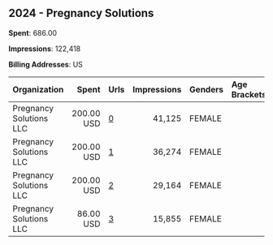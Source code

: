 ## 2024 - Pregnancy Solutions 
**Spent**: 686.00

**Impressions**: 122,418

**Billing Addresses**: US

|Organization|Spent|Urls|Impressions|Genders|Age Brackets|Country Codes|
|:---|---:|:---|---:|:---|:---|:---|
|Pregnancy Solutions LLC|200.00 USD|[0](https://www.snap.com/political-ads/asset/521f1dd5d906a5e4ab4d794b566799d892bb348fd37cf679704c4f6b1d226613?mediaType=mp4)|41,125|FEMALE||united states|
|Pregnancy Solutions LLC|200.00 USD|[1](https://www.snap.com/political-ads/asset/521f1dd5d906a5e4ab4d794b566799d892bb348fd37cf679704c4f6b1d226613?mediaType=mp4)|36,274|FEMALE||united states|
|Pregnancy Solutions LLC|200.00 USD|[2](https://www.snap.com/political-ads/asset/521f1dd5d906a5e4ab4d794b566799d892bb348fd37cf679704c4f6b1d226613?mediaType=mp4)|29,164|FEMALE||united states|
|Pregnancy Solutions LLC|86.00 USD|[3](https://www.snap.com/political-ads/asset/a3d930f03215161c10e4ec676fc2f27798ded4e99ca2e99c493e7be7936d8f99?mediaType=mp4)|15,855|FEMALE||united states|
